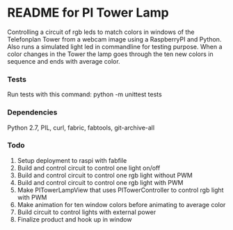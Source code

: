 # README for PI Tower Lamp
Controlling a circuit of rgb leds to match colors in windows of the Telefonplan Tower from a webcam image using a RaspberryPI and Python. Also runs a simulated light led in commandline for testing purpose.
When a color changes in the Tower the lamp goes through the ten new colors in sequence and ends with average color.

### Tests
Run tests with this command:
python -m unittest tests

### Dependencies
Python 2.7, PIL, curl, fabric, fabtools, git-archive-all

### Todo
1. Setup deployment to raspi with fabfile
1. Build and control circuit to control one light on/off
1. Build and control circuit to control one rgb light without PWM
1. Build and control circuit to control one rgb light with PWM
1. Make PITowerLampView that uses PITowerController to control rgb light with PWM
1. Make animation for ten window colors before animating to average color
1. Build circuit to control lights with external power
1. Finalize product and hook up in window